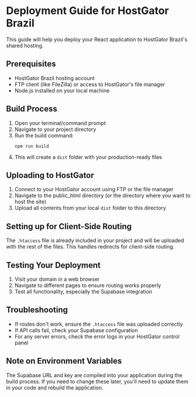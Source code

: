 
# Deployment Guide for HostGator Brazil

This guide will help you deploy your React application to HostGator Brazil's shared hosting.

## Prerequisites

- HostGator Brazil hosting account
- FTP client (like FileZilla) or access to HostGator's file manager
- Node.js installed on your local machine

## Build Process

1. Open your terminal/command prompt
2. Navigate to your project directory
3. Run the build command:
   ```
   npm run build
   ```
4. This will create a `dist` folder with your production-ready files

## Uploading to HostGator

1. Connect to your HostGator account using FTP or the file manager
2. Navigate to the public_html directory (or the directory where you want to host the site)
3. Upload all contents from your local `dist` folder to this directory

## Setting up for Client-Side Routing

The `.htaccess` file is already included in your project and will be uploaded with the rest of the files. This handles redirects for client-side routing.

## Testing Your Deployment

1. Visit your domain in a web browser
2. Navigate to different pages to ensure routing works properly
3. Test all functionality, especially the Supabase integration

## Troubleshooting

- If routes don't work, ensure the `.htaccess` file was uploaded correctly
- If API calls fail, check your Supabase configuration
- For any server errors, check the error logs in your HostGator control panel

## Note on Environment Variables

The Supabase URL and key are compiled into your application during the build process. If you need to change these later, you'll need to update them in your code and rebuild the application.

